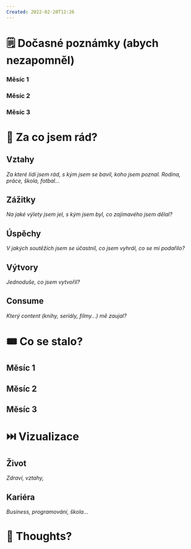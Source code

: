 ```yaml
---
Created: 2022-02-20T12:26
---
```

# 🗒️ Dočasné poznámky (abych nezapomněl)
### Měsíc 1
### Měsíc 2
### Měsíc 3
# 🌈 Za co jsem rád?
## Vztahy
_Za které lidi jsem rád, s kým jsem se bavil, koho jsem poznal. Rodina, práce, škola, fotbal..._
## Zážitky
_Na jaké výlety jsem jel, s kým jsem byl, co zajímavého jsem dělal?_
## Úspěchy
_V jakých soutěžích jsem se účastnil, co jsem vyhrál, co se mi podařilo?_
## Výtvory
_Jednoduše, co jsem vytvořil?_
## Consume
_Který content (knihy, seriály, filmy...) mě zaujal?_
# 🎟️ Co se stalo?
## Měsíc 1
## Měsíc 2
## Měsíc 3
# ⏭️ Vizualizace
## Život
_Zdraví, vztahy,_
## Kariéra
_Business, programování, škola..._
# 💭 Thoughts?